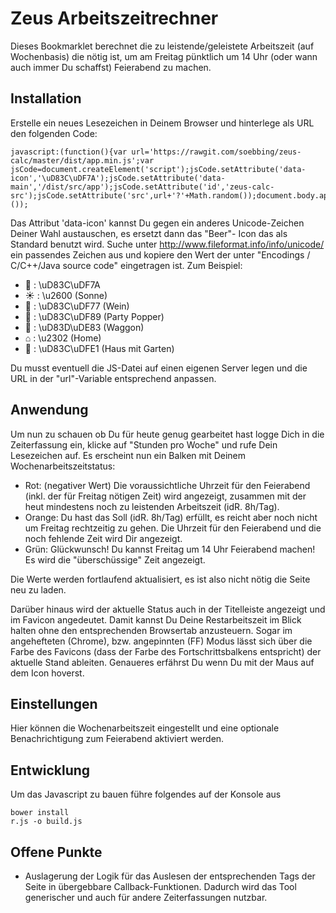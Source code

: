 # Zeus Arbeitszeitrechner

Dieses Bookmarklet berechnet die zu leistende/geleistete Arbeitszeit (auf Wochenbasis) die nötig ist, um am Freitag
pünktlich um 14 Uhr (oder wann auch immer Du schaffst) Feierabend zu machen.

## Installation

Erstelle ein neues Lesezeichen in Deinem Browser und hinterlege als URL den folgenden Code:

    javascript:(function(){var url='https://rawgit.com/soebbing/zeus-calc/master/dist/app.min.js';var jsCode=document.createElement('script');jsCode.setAttribute('data-icon','\uD83C\uDF7A');jsCode.setAttribute('data-main','/dist/src/app');jsCode.setAttribute('id','zeus-calc-src');jsCode.setAttribute('src',url+'?'+Math.random());document.body.appendChild(jsCode);}());

Das Attribut 'data-icon' kannst Du gegen ein anderes Unicode-Zeichen Deiner Wahl austauschen, es ersetzt dann das "Beer"-
Icon das als Standard benutzt wird. Suche unter http://www.fileformat.info/info/unicode/ ein passendes Zeichen aus und kopiere
den Wert der unter "Encodings / C/C++/Java source code" eingetragen ist. Zum Beispiel:

- &#127866; : \uD83C\uDF7A
- &#9728; : \u2600 (Sonne)
- &#x1f377; : \uD83C\uDF77 (Wein)
- &#127881; : \uD83C\uDF89 (Party Popper)
- &#128643; : \uD83D\uDE83 (Waggon)
- &#8962; : \u2302 (Home)
- &#127969; : \uD83C\uDFE1 (Haus mit Garten)

Du musst eventuell die JS-Datei auf einen eigenen Server legen und die URL in der "url"-Variable entsprechend anpassen.

## Anwendung

Um nun zu schauen ob Du für heute genug gearbeitet hast logge Dich in die Zeiterfassung ein, klicke auf "Stunden pro Woche"
und rufe Dein Lesezeichen auf. Es erscheint nun ein Balken mit Deinem Wochenarbeitszeitstatus:

- Rot: (negativer Wert) Die voraussichtliche Uhrzeit für den Feierabend (inkl. der für Freitag nötigen Zeit) wird angezeigt,
zusammen mit der heut mindestens noch zu leistenden Arbeitszeit (idR. 8h/Tag).
- Orange: Du hast das Soll (idR. 8h/Tag) erfüllt, es reicht aber noch nicht um Freitag rechtzeitig zu gehen. Die Uhrzeit für
den Feierabend und die noch fehlende Zeit wird Dir angezeigt.
- Grün: Glückwunsch! Du kannst Freitag um 14 Uhr Feierabend machen! Es wird die "überschüssige" Zeit angezeigt.

Die Werte werden fortlaufend aktualisiert, es ist also nicht nötig die Seite neu zu laden.

Darüber hinaus wird der aktuelle Status auch in der Titelleiste angezeigt und im Favicon angedeutet. Damit kannst Du 
Deine Restarbeitszeit im Blick halten ohne den entsprechenden Browsertab anzusteuern. Sogar im angehefteten (Chrome), bzw. 
angepinnten (FF) Modus lässt sich über die Farbe des Favicons (dass der Farbe des Fortschrittsbalkens entspricht) der 
aktuelle Stand ableiten. Genaueres erfährst Du wenn Du mit der Maus auf dem Icon hoverst.

## Einstellungen

Hier können die Wochenarbeitszeit eingestellt und eine optionale Benachrichtigung zum Feierabend aktiviert werden.

## Entwicklung

Um das Javascript zu bauen führe folgendes auf der Konsole aus

    bower install
    r.js -o build.js

## Offene Punkte

- Auslagerung der Logik für das Auslesen der entsprechenden Tags der Seite in übergebbare Callback-Funktionen. Dadurch wird das Tool generischer und auch für andere Zeiterfassungen nutzbar.